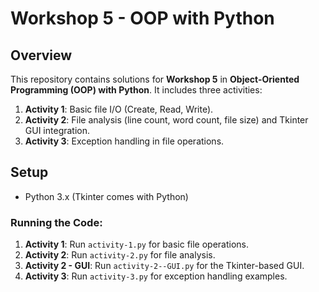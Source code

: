 # Workshop 5 - OOP with Python

## Overview
This repository contains solutions for **Workshop 5** in **Object-Oriented Programming (OOP) with Python**. It includes three activities:

1. **Activity 1**: Basic file I/O (Create, Read, Write).
2. **Activity 2**: File analysis (line count, word count, file size) and Tkinter GUI integration.
3. **Activity 3**: Exception handling in file operations.

## Setup
- Python 3.x (Tkinter comes with Python)
  
### Running the Code:

1. **Activity 1**: Run `activity-1.py` for basic file operations.
2. **Activity 2**: Run `activity-2.py` for file analysis.
3. **Activity 2 - GUI**: Run `activity-2--GUI.py` for the Tkinter-based GUI.
4. **Activity 3**: Run `activity-3.py` for exception handling examples.
